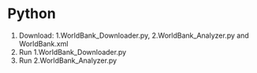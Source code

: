 # Python

1. Download: 1.WorldBank_Downloader.py, 2.WorldBank_Analyzer.py and WorldBank.xml
2. Run 1.WorldBank_Downloader.py
3. Run 2.WorldBank_Analyzer.py
